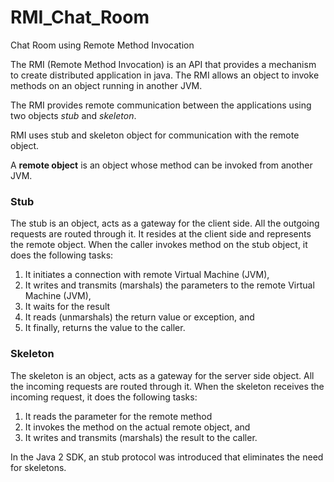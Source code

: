 # RMI_Chat_Room
Chat Room using Remote Method Invocation

The RMI (Remote Method Invocation) is an API that provides a mechanism to create distributed application in java. The RMI allows an object to invoke methods on an object running in another JVM.

The RMI provides remote communication between the applications using two objects *stub* and *skeleton*.

RMI uses stub and skeleton object for communication with the remote object.

A **remote object** is an object whose method can be invoked from another JVM. 

### Stub
The stub is an object, acts as a gateway for the client side. All the outgoing requests are routed through it. It resides at the client side and represents the remote object. When the caller invokes method on the stub object, it does the following tasks:

1. It initiates a connection with remote Virtual Machine (JVM),
2. It writes and transmits (marshals) the parameters to the remote Virtual Machine (JVM),
3. It waits for the result
4. It reads (unmarshals) the return value or exception, and
5. It finally, returns the value to the caller.

### Skeleton
The skeleton is an object, acts as a gateway for the server side object. All the incoming requests are routed through it. When the skeleton receives the incoming request, it does the following tasks:

1. It reads the parameter for the remote method
2. It invokes the method on the actual remote object, and
3. It writes and transmits (marshals) the result to the caller.

In the Java 2 SDK, an stub protocol was introduced that eliminates the need for skeletons.
